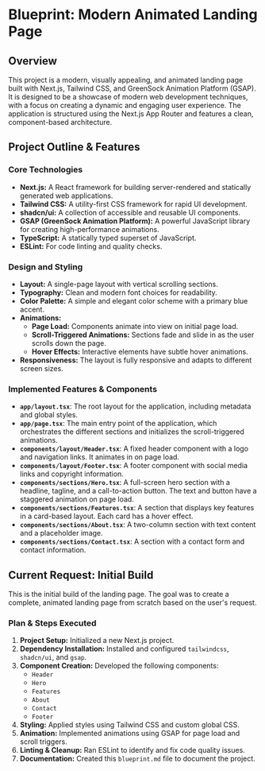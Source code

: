 # Blueprint: Modern Animated Landing Page

## Overview

This project is a modern, visually appealing, and animated landing page built with Next.js, Tailwind CSS, and GreenSock Animation Platform (GSAP). It is designed to be a showcase of modern web development techniques, with a focus on creating a dynamic and engaging user experience. The application is structured using the Next.js App Router and features a clean, component-based architecture.

## Project Outline & Features

### Core Technologies

*   **Next.js:** A React framework for building server-rendered and statically generated web applications.
*   **Tailwind CSS:** A utility-first CSS framework for rapid UI development.
*   **shadcn/ui:** A collection of accessible and reusable UI components.
*   **GSAP (GreenSock Animation Platform):** A powerful JavaScript library for creating high-performance animations.
*   **TypeScript:** A statically typed superset of JavaScript.
*   **ESLint:** For code linting and quality checks.

### Design and Styling

*   **Layout:** A single-page layout with vertical scrolling sections.
*   **Typography:** Clean and modern font choices for readability.
*   **Color Palette:** A simple and elegant color scheme with a primary blue accent.
*   **Animations:**
    *   **Page Load:** Components animate into view on initial page load.
    *   **Scroll-Triggered Animations:** Sections fade and slide in as the user scrolls down the page.
    *   **Hover Effects:** Interactive elements have subtle hover animations.
*   **Responsiveness:** The layout is fully responsive and adapts to different screen sizes.

### Implemented Features & Components

*   **`app/layout.tsx`**: The root layout for the application, including metadata and global styles.
*   **`app/page.tsx`**: The main entry point of the application, which orchestrates the different sections and initializes the scroll-triggered animations.
*   **`components/layout/Header.tsx`**: A fixed header component with a logo and navigation links. It animates in on page load.
*   **`components/layout/Footer.tsx`**: A footer component with social media links and copyright information.
*   **`components/sections/Hero.tsx`**: A full-screen hero section with a headline, tagline, and a call-to-action button. The text and button have a staggered animation on page load.
*   **`components/sections/Features.tsx`**: A section that displays key features in a card-based layout. Each card has a hover effect.
*   **`components/sections/About.tsx`**: A two-column section with text content and a placeholder image.
*   **`components/sections/Contact.tsx`**: A section with a contact form and contact information.

## Current Request: Initial Build

This is the initial build of the landing page. The goal was to create a complete, animated landing page from scratch based on the user's request.

### Plan & Steps Executed

1.  **Project Setup:** Initialized a new Next.js project.
2.  **Dependency Installation:** Installed and configured `tailwindcss`, `shadcn/ui`, and `gsap`.
3.  **Component Creation:** Developed the following components:
    *   `Header`
    *   `Hero`
    *   `Features`
    *   `About`
    *   `Contact`
    *   `Footer`
4.  **Styling:** Applied styles using Tailwind CSS and custom global CSS.
5.  **Animation:** Implemented animations using GSAP for page load and scroll triggers.
6.  **Linting & Cleanup:** Ran ESLint to identify and fix code quality issues.
7.  **Documentation:** Created this `blueprint.md` file to document the project.
